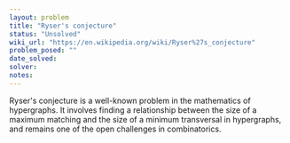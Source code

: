 ```yaml
---
layout: problem
title: "Ryser's conjecture"
status: "Unsolved"
wiki_url: "https://en.wikipedia.org/wiki/Ryser%27s_conjecture"
problem_posed: ""
date_solved:
solver:
notes:
---
```

Ryser's conjecture is a well-known problem in the mathematics of hypergraphs. It involves finding a relationship between the size of a maximum matching and the size of a minimum transversal in hypergraphs, and remains one of the open challenges in combinatorics.